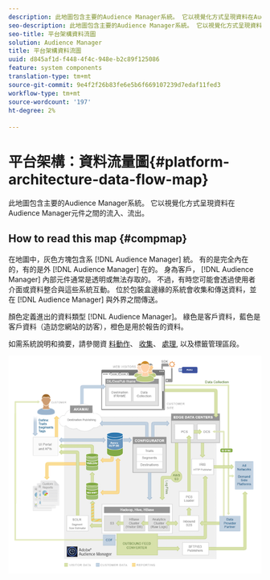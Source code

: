 ```yaml
---
description: 此地圖包含主要的Audience Manager系統。 它以視覺化方式呈現資料在Audience Manager元件之間的流入、流出。
seo-description: 此地圖包含主要的Audience Manager系統。 它以視覺化方式呈現資料在Audience Manager元件之間的流入、流出。
seo-title: 平台架構資料流圖
solution: Audience Manager
title: 平台架構資料流圖
uuid: d845af1d-f448-4f4c-948e-b2c89f125086
feature: system components
translation-type: tm+mt
source-git-commit: 9e4f2f26b83fe6e5b6f669107239d7edaf11fed3
workflow-type: tm+mt
source-wordcount: '197'
ht-degree: 2%

---
```



# 平台架構：資料流量圖{#platform-architecture-data-flow-map}

此地圖包含主要的Audience Manager系統。 它以視覺化方式呈現資料在Audience Manager元件之間的流入、流出。

## How to read this map {#compmap}

<!-- 

c_compmap.xml

 -->

在地圖中，灰色方塊包含系 [!DNL Audience Manager] 統。 有的是完全內在的，有的是外 [!DNL Audience Manager] 在的。 身為客戶， [!DNL Audience Manager] 內部元件通常是透明或無法存取的。 不過，有時您可能會透過使用者介面或資料整合與這些系統互動。 位於包裝盒邊緣的系統會收集和傳送資料，並在 [!DNL Audience Manager] 與外界之間傳送。

顏色定義進出的資料類型 [!DNL Audience Manager]。 綠色是客戶資料，藍色是客戶資料（造訪您網站的訪客），橙色是用於報告的資料。

如需系統說明和摘要，請參閱資 [料動作](../../reference/system-components/components-data-action.md)、 [收集](../../reference/system-components/components-data-collection.md)、 [處理](../../reference/system-components/components-data-processing.md), [](../../reference/system-components/components-tag-management.md) 以及標籤管理區段。

![](assets/flowmap.png)

